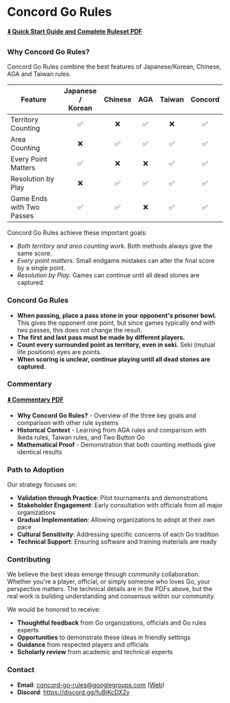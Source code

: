 # Concord Go Rules

**[⬇️ **Quick Start Guide** and **Complete Ruleset** PDF](https://raw.githubusercontent.com/concord-go-rules/concord-go-rules/refs/heads/main/Concord.pdf)**

### Why Concord Go Rules?

Concord Go Rules combine the best features of Japanese/Korean, Chinese, AGA and Taiwan rules.

| Feature                   | Japanese /<br>Korean |  Chinese  |  AGA  | Taiwan | **Concord** |
|---------------------------|:--------------------:|:---------:|:-----:|:------:|:-----------:|
| Territory Counting        |         ✅           |     ❌    |  ✅   |   ❌   |      ✅     |
| Area Counting             |         ❌           |     ✅    |  ✅   |   ✅   |      ✅     |
| Every Point Matters       |         ✅           |     ❌    |  ❌   |   ✅   |      ✅     |
| Resolution by Play        |         ❌           |     ✅    |  ✅   |   ✅   |      ✅     |
| Game Ends with Two Passes |         ✅           |     ✅    |  ❌   |   ✅   |      ✅     |

Concord Go Rules achieve these important goals:

- *Both territory and area counting work.* Both methods always give the same score.
- *Every point matters.* Small endgame mistakes can alter the final score by a single point.
- *Resolution by Play.* Games can continue until all dead stones are captured.

### Concord Go Rules

- **When passing, place a pass stone in your opponent's prisoner bowl.** This gives the opponent one point, but since games typically end with two passes, this does not change the result.
- **The first and last pass must be made by different players.**
- **Count every surrounded point as territory, even in seki.** Seki (mutual life positions) eyes are points.
- **When scoring is unclear, continue playing until all dead stones are captured.**

### Commentary

**[⬇️ Commentary PDF](https://raw.githubusercontent.com/concord-go-rules/concord-go-rules/refs/heads/main/ConcordCommentary.pdf)**

- **Why Concord Go Rules?** - Overview of the three key goals and comparison with other rule systems
- **Historical Context** - Learning from AGA rules and comparison with Ikeda rules, Taiwan rules, and Two Button Go
- **Mathematical Proof** - Demonstration that both counting methods give identical results

### Path to Adoption

Our strategy focuses on:

- **Validation through Practice**: Pilot tournaments and demonstrations
- **Stakeholder Engagement**: Early consultation with officials from all major organizations
- **Gradual Implementation**: Allowing organizations to adopt at their own pace
- **Cultural Sensitivity**: Addressing specific concerns of each Go tradition
- **Technical Support**: Ensuring software and training materials are ready

### Contributing

We believe the best ideas emerge through community collaboration.
Whether you're a player, official, or simply someone who loves Go, your perspective matters.
The technical details are in the PDFs above, but the real work is building understanding and consensus within our community.

We would be honored to receive:

- **Thoughtful feedback** from Go organizations, officials and Go rules experts
- **Opportunities** to demonstrate these ideas in friendly settings
- **Guidance** from respected players and officials
- **Scholarly review** from academic and technical experts

### Contact
- **Email**: concord-go-rules@googlegroups.com  ([Web](https://groups.google.com/g/concord-go-rules))
- **Discord**: https://discord.gg/fuBjKcDX2y
